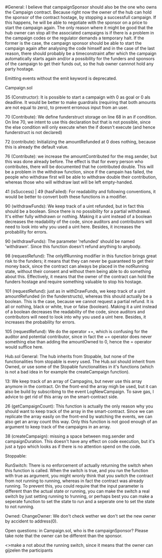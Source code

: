 #General:
I believe that campaignSponsor should also be the one who owns the Campaign contract. Because right now the owner of the hub can hold the sponsor of the contract hostage, by stopping a successfull campaign. If this happens, he will be able to negotiate with the sponsor on a price to start the campaign again. The only reason where it might be good that the hub owner can stop all the associated campaigns is if there is a problem in the campaign codes or the regulator demands a temporary halt. If the former is the case, the campaign sponsor should be able to start the campaign again after analysing the code himself and in the case of the last reason, there should probably be a timeconstraint after which the campaign automatically starts again and/or a possibility for the funders and sponsors of the campaign to get their funds out, so the hub owner cannnot hold any party hostage.

Emitting events without the emit keyword is deprecated.

Campaign.sol

35 (Constructor):
It is possible to start a campaign with 0 as goal or 0 als deadline. It would be better to make guardrails (requiring that both amounts are not equal to zero), to prevent erronous input from an user.

70 (Contribute):
We define funderstruct storage on line 68 in an if condition. On line 70, we intent to use this declaration but that is not possible, since the else condition will only execute when the if doesn't execute (and hence funderstruct is not declared)

72 (contribute):
Initializing the amountRefunded at 0 does nothing, because this is already the default value.

76 (Contribute):
we increase the amountContributed for the msg.sender, but this was done already before. The effect is that for every person who contributes, there will be documented that he contributed double. This will be a problem in the withdraw function, since if the campain has failed, the people who withdraw first will be able to withdraw double their contribution, whereas those who will withdraw last will be left empty-handed.

41 (isSuccess) | 49 (hasFailed):
For readability and following conventions, it would be better to convert both these functions in a modifier.

90 (withdrawFunds):
We keep track of a uint refunded, but in fact this should be a boolean. Since there is no possibility for a partial withdrawal. It's either fully withdrawn or nothing. Making it a uint instead of a boolean decreases the readability of the code, since auditors and contributors will need to look into why you used a uint here. Besides, it increases the probability for errors.

90 (withdrawFunds):
The parameter 'refunded' should be named 'withdrawn'. Since this function doesn't refund anything to anybody.

98 (requestRefund):
The onlyIfRunning modifier in this function brings great risk to the funders; it means that they can never be guaranteed to get their money back, since the contract can always be placed in the notRunning state, without their consent and without them being able to do something about this. Effectively, it means that the owner of the contract can hold the funders hostage and require something valuable to stop his hostage.

101 (requestRefund):
just as in withDrawFunds, we keep track of a uint amountRefunded (in the funderstructs), whereas this should actually be a boolean. This is the case, because we cannot request a partial refund. It is all or nothing, black or white, true or false (boolean). Making it a uint instead of a boolean decreases the readability of the code, since auditors and contributors will need to look into why you used a uint here. Besides, it increases the probability for errors.

105 (requestRefund):
We do the operator +=, which is confusing for the auditor and potential contributor, since in fact the += operator does never something else than adding the amountOwned to 0, hence the = operator would suffice here.

Hub.sol
General: The hub inherits from Stopable, but none of the functionalities from stopable is every used. The Hub.sol should inherit from Owned, or use some of the Stopable functionalities in it's functions (which is not a bad idea in for example the createCampaign function).

13: We keep track of an array of Campagins, but never use this array anymore in the contract. On the front-end the array migh be used, but it can also be build by subscribing to the event LogNewCampaign. To save gas, I advice to get rid of this array on the smart-contract side.

26 (getCampaignCount): This function is actually the only reason why you should want to keep track of the array in the smart-contract. Since we can replicate the array easily on the front-end by watching the events, we can also get an array count this way. Only this function is not good enough of an argument to keep track of the campaigns in an array.

38 (createCampaign): missing a space between msg.sender and campaignDuration. This doesn't have any effect on code execution, but it's just a typo which looks as if there is no attention spend on the code.

Stoppable:

RunSwitch: There is no enforcement of actually returning the switch when this function is called. When the switch is true, and you run the function with true as argument, you might wronly think that you switch the contract from not running to running, whereas in fact the contract was already running. To prevent this, you could require that the input parameter is different than the actual state or running, you can make the switch a real switch by just setting running to !running, or perhaps best you can make a seperate function to set the state to run and a seperate one to set the state to not running.

Owned:
ChangeOwner: We don't check wether we don't set the new owner by accident to address(0).




Open questions:
in Campaign.sol, who is the campaignSponsor? Please take note that the owner can be different than the sponsor.


<>make a not about the running switch, since it means that the owner can gijzelen the participants
